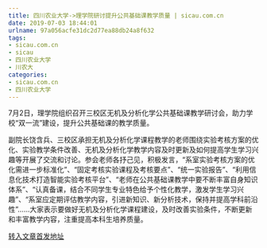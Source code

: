 ```yaml
---
title: 四川农业大学->理学院研讨提升公共基础课教学质量 | sicau.com.cn
date: 2019-07-03 18:44:01
urlname: 97a056acfe31dc2d77ea88db24a8f632
tags: 
- sicau.com.cn
- sicau
- 四川农业大学
- 川农大
categories:
- sicau.com.cn
- 四川农业大学
---
```



7月2日，理学院组织召开三校区无机及分析化学公共基础课教学研讨会，助力学校“双一流”建设，提升公共基础课的教学质量。

副院长饶含兵、三校区承担无机及分析化学课程教学的老师围绕实验考核方案的优化、实验教学条件改善、无机及分析化学教学内容及时更新及如何提高学生学习兴趣等开展了交流和讨论。参会老师各抒己见，积极发言，“系室实验考核方案的优化需进一步标准化”、“固定考核实验课程及考核要点”、“统一实验报告”、“利用信息化技术打造智能实验考核平台”、“老师在公共基础课教学中要不断丰富自身知识体系”、“认真备课，结合不同学生专业特色给予个性化教学，激发学生学习兴趣”、“系室应定期评估教学内容，引进新知识、新分析技术，保持并提高学科前沿性”……大家表示要做好无机及分析化学课程建设，及时改善实验条件，不断更新和丰富教学内容，注重提高本科生培养质量。





[转入文章首发地址](https://news.sicau.edu.cn/info/1135/52441.htm)